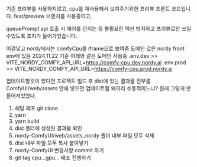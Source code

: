 기존 프리뷰를 사용하지않고,
cpu를 재사용해서 보여주기위한 프리뷰 프론트 코드입니다.
feat/preview 브랜치를 사용중이고,

queuePrompt api 호출 시 에러를 던지는 등
불필요한 액션 방지하고 프리뷰로만 쓰일수있도록 조치가 들어가있습니다.

이걸넣고 nordy에서는 comfyCpu를 iframe으로 보여줌
도메인 값은 nordy front env에 있음 2024.11.22 기준 아래와 같은 도메인 사용중
.env.dev >> VITE_NORDY_COMFY_API_URL=https://comfy-cpu.dev.nordy.ai
.env.prod >> VITE_NORDY_COMFY_API_URL=https://comfy-cpu.prod.nordy.ai



업데이트할것이 있다면 프로젝트 빌드 후 dist에 있는 결과물 전부를 ComfyUI/web/assets 안에 넣으면 업데이트됨
왜이리 수동적이느냐? 원래 그렇게 만들어져있었다.

1. 해당 레포 git clone
2. yarn
3. yarn build
4. dist 폴더에 생성된 결과물 확인
5. nordy-ComfyUI/web/assets_nordy 폴더 내부 파일 모두 삭제
6. dist 내부 파일 모두 복사 붙여넣기
7. nordy-ComfyUI 변경사항 commit 하기
8. git tag cpu...gpu... 배포 진행하기
